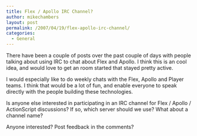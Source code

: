 ```yaml
---
title: Flex / Apollo IRC Channel?
author: mikechambers
layout: post
permalink: /2007/04/19/flex-apollo-irc-channel/
categories:
  - General
---
```



There have been a couple of posts over the past couple of days with people talking about using IRC to chat about Flex and Apollo. I think this is an cool idea, and would love to get an room started that stayed pretty active.

I would especially like to do weekly chats with the Flex, Apollo and Player teams. I think that would be a lot of fun, and enable everyone to speak directly with the people building these technologies.

Is anyone else interested in participating in an IRC channel for Flex / Apollo / ActionScript discussions? If so, which server should we use? What about a channel name?

Anyone interested? Post feedback in the comments?